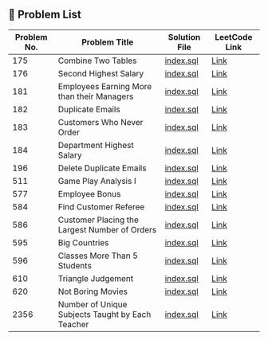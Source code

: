 ## 📁 Problem List

| Problem No. | Problem Title                                    | Solution File                         | LeetCode Link                                                                           |
| ----------- | ------------------------------------------------ | ------------------------------------- | --------------------------------------------------------------------------------------- |
| 175         | Combine Two Tables                               | [index.sql](./Problem_175/index.sql)  | [Link](https://leetcode.com/problems/combine-two-tables/)                               |
| 176         | Second Highest Salary                            | [index.sql](./Problem_176/index.sql)  | [Link](https://leetcode.com/problems/second-highest-salary/)                            |
| 181         | Employees Earning More than their Managers       | [index.sql](./Problem_181/index.sql)  | [Link](https://leetcode.com/problems/employees-earning-more-than-their-managers/)       |
| 182         | Duplicate Emails                                 | [index.sql](./Problem_182/index.sql)  | [Link](https://leetcode.com/problems/duplicate-emails/)                                 |
| 183         | Customers Who Never Order                        | [index.sql](./Problem_183/index.sql)  | [Link](https://leetcode.com/problems/customers-who-never-order/)                        |
| 184         | Department Highest Salary                        | [index.sql](./Problem_184/index.sql)  | [Link](https://leetcode.com/problems/department-highest-salary/)                        |
| 196         | Delete Duplicate Emails                          | [index.sql](./Problem_196/index.sql)  | [Link](https://leetcode.com/problems/delete-duplicate-emails/)                          |
| 511         | Game Play Analysis I                             | [index.sql](./Problem_511/index.sql)  | [Link](https://leetcode.com/problems/game-play-analysis-i/)                             |
| 577         | Employee Bonus                                   | [index.sql](./Problem_577/index.sql)  | [Link](https://leetcode.com/problems/employee-bonus/)                                   |
| 584         | Find Customer Referee                            | [index.sql](./Problem_584/index.sql)  | [Link](https://leetcode.com/problems/find-customer-referee/)                            |
| 586         | Customer Placing the Largest Number of Orders    | [index.sql](./Problem_586/index.sql)  | [Link](https://leetcode.com/problems/customer-placing-the-largest-number-of-orders/)    |
| 595         | Big Countries                                    | [index.sql](./Problem_595/index.sql)  | [Link](https://leetcode.com/problems/big-countries/)                                    |
| 596         | Classes More Than 5 Students                     | [index.sql](./Problem_596/index.sql)  | [Link](https://leetcode.com/problems/classes-more-than-5-students/)                     |
| 610         | Triangle Judgement                               | [index.sql](./Problem_610/index.sql)  | [Link](https://leetcode.com/problems/triangle-judgement/)                               |
| 620         | Not Boring Movies                                | [index.sql](./Problem_620/index.sql)  | [Link](https://leetcode.com/problems/not-boring-movies/)                                |
| 2356        | Number of Unique Subjects Taught by Each Teacher | [index.sql](./Problem_2356/index.sql) | [Link](https://leetcode.com/problems/number-of-unique-subjects-taught-by-each-teacher/) |
